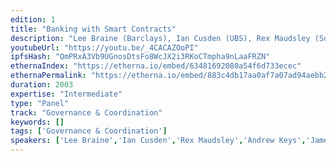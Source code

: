 ```yaml
---
edition: 1
title: "Banking with Smart Contracts"
description: "Lee Braine (Barclays), Ian Cusden (UBS), Rex Maudsley (Societe Generale), Andrew Keys and James Slazas (ConsenSys) discuss banking with Smart Contracts."
youtubeUrl: "https://youtu.be/_4CACAZOoPI"
ipfsHash: "QmPRxA3Vb9UGnosDtsFo8WcJX2i3RKoCTmpha9nLaaFRZN"
ethernaIndex: "https://etherna.io/embed/63481692080a54f6d733ecec"
ethernaPermalink: "https://etherna.io/embed/883c4db17aa0af7a07ad94aebb24378b1f70a7dea6c5ced92d725a2089b8f79c"
duration: 2003
expertise: "Intermediate"
type: "Panel"
track: "Governance & Coordination"
keywords: []
tags: ['Governance & Coordination']
speakers: ['Lee Braine','Ian Cusden','Rex Maudsley','Andrew Keys','James Slazas']
---
```

